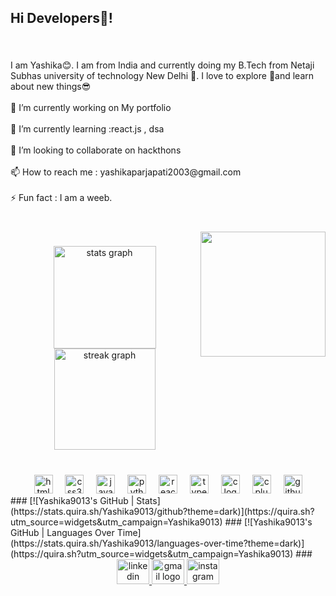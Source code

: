<h2 align="left">Hi  Developers👋!</h2>

###

<br clear="both">

<p align="left">I am Yashika😊. I am from India and currently doing my B.Tech from Netaji Subhas university of technology  New Delhi 🏫. I love to explore 💖and learn about new things😎<br><br>🔭 I’m currently working on My portfolio<br><br>🌱 I’m currently learning :react.js , dsa<br><br>👯 I’m looking to collaborate on hackthons<br><br>📫 How to reach me : yashikaparjapati2003@gmail.com<br><br>⚡ Fun fact : I am a weeb.</p>

###

<br clear="both">

<img align="right" height="200" src="https://everythinganimee.com/cdn/shop/files/14406a6326bac5ccac8a3f09a122dcac_4405f374-5a95-4fcd-a81a-f45476b6bb74.gif?v=1691980728"  />

###

<div align="center">
  <img src="https://github-readme-stats.vercel.app/api?username=Yashika9013&hide_title=false&hide_rank=false&show_icons=true&include_all_commits=true&count_private=true&disable_animations=false&theme=dracula&locale=en&hide_border=false" height="164" alt="stats graph"  />
  <img src="https://streak-stats.demolab.com?user=Yashika9013&locale=en&mode=daily&theme=dracula&hide_border=false&border_radius=5" height="162" alt="streak graph"  />
</div>

###

<br clear="both">

<div align="center">
  <img src="https://cdn.jsdelivr.net/gh/devicons/devicon/icons/html5/html5-original.svg" height="30" alt="html5 logo"  />
  <img width="12" />
  <img src="https://cdn.jsdelivr.net/gh/devicons/devicon/icons/css3/css3-original.svg" height="30" alt="css3 logo"  />
  <img width="12" />
  <img src="https://cdn.jsdelivr.net/gh/devicons/devicon/icons/javascript/javascript-original.svg" height="30" alt="javascript logo"  />
  <img width="12" />
  <img src="https://cdn.jsdelivr.net/gh/devicons/devicon/icons/python/python-original.svg" height="30" alt="python logo"  />
  <img width="12" />
  <img src="https://cdn.jsdelivr.net/gh/devicons/devicon/icons/react/react-original.svg" height="30" alt="react logo"  />
  <img width="12" />
  <img src="https://cdn.jsdelivr.net/gh/devicons/devicon/icons/typescript/typescript-original.svg" height="30" alt="typescript logo"  />
  <img width="12" />
  <img src="https://cdn.jsdelivr.net/gh/devicons/devicon/icons/c/c-original.svg" height="30" alt="c logo"  />
  <img width="12" />
  <img src="https://cdn.jsdelivr.net/gh/devicons/devicon/icons/cplusplus/cplusplus-original.svg" height="30" alt="cplusplus logo"  />
  <img width="12" />
  <img src="https://cdn.jsdelivr.net/gh/devicons/devicon/icons/github/github-original.svg" height="30" alt="github logo"  />
</div>
###
[![Yashika9013's GitHub | Stats](https://stats.quira.sh/Yashika9013/github?theme=dark)](https://quira.sh?utm_source=widgets&utm_campaign=Yashika9013)
###
[![Yashika9013's GitHub | Languages Over Time](https://stats.quira.sh/Yashika9013/languages-over-time?theme=dark)](https://quira.sh?utm_source=widgets&utm_campaign=Yashika9013)
###

<br clear="both">

<div align="center">
  <a href="https://www.linkedin.com/in/yashika-prajapati-0aa678271/" target="_blank">
    <img src="https://raw.githubusercontent.com/maurodesouza/profile-readme-generator/master/src/assets/icons/social/linkedin/default.svg" width="52" height="40" alt="linkedin logo"  />
  </a>
  <a href="yashikaparjapati2003@gmail.com" target="_blank">
    <img src="https://raw.githubusercontent.com/maurodesouza/profile-readme-generator/master/src/assets/icons/social/gmail/default.svg" width="52" height="40" alt="gmail logo"  />
  </a>
  <img src="https://raw.githubusercontent.com/maurodesouza/profile-readme-generator/master/src/assets/icons/social/instagram/default.svg" width="52" height="40" alt="instagram logo"  />
</div>

###
